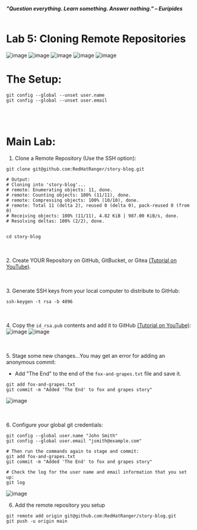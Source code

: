 ***"Question everything. Learn something. Answer nothing." – Euripides***
<br><br>

# Lab 5: Cloning Remote Repositories
![image](https://github.com/user-attachments/assets/bb0c006d-bdce-4b74-8e9e-222b9a8ce728) ![image](https://github.com/user-attachments/assets/cde069e9-5532-4201-8943-c076c4a166ef) ![image](https://github.com/user-attachments/assets/b4a24a1d-9072-466c-b16f-0fcba96f63a1) ![image](https://github.com/user-attachments/assets/6d9f09e2-e167-4eef-92be-f814c16e2ce6) ![image](https://github.com/user-attachments/assets/56b26d71-c6e9-4f4d-9a77-8532e8ba5bbb) 

# The Setup:
```
git config --global --unset user.name
git config --global --unset user.email
```

<br><br>
# Main Lab:
1. Clone a Remote Repository (Use the SSH option):
```
git clone git@github.com:RedHatRanger/story-blog.git

# Output:
# Cloning into 'story-blog'...
# remote: Enumerating objects: 11, done.
# remote: Counting objects: 100% (11/11), done.
# remote: Compressing objects: 100% (10/10), done.
# remote: Total 11 (delta 2), reused 0 (delta 0), pack-reused 0 (from 0)
# Receiving objects: 100% (11/11), 4.82 KiB | 987.00 KiB/s, done.
# Resolving deltas: 100% (2/2), done.


cd story-blog
```

<br><br>
2. Create YOUR Repository on GitHub, GitBucket, or Gitea [(Tutorial on YouTube)](https://www.youtube.com/watch?v=Oaj3RBIoGFc&t=653s).

<br><br>
3. Generate SSH keys from your local computer to distribute to GitHub:
```
ssh-keygen -t rsa -b 4096
```

<br><br>
4. Copy the `id_rsa.pub` contents and add it to GitHub [(Tutorial on YouTube)](https://www.youtube.com/watch?v=X40b9x9BFGo): \
![image](https://github.com/user-attachments/assets/9bb8a404-76bb-4c53-a542-f08096040ac0)
![image](https://github.com/user-attachments/assets/efd75bd0-80bb-47e7-a358-3bae961da3c1)

<br><br>
5. Stage some new changes...You may get an error for adding an anonymous commit:
- Add "The End" to the end of the `fox-and-grapes.txt` file and save it.
```
git add fox-and-grapes.txt
git commit -m "Added 'The End' to fox and grapes story"
```
![image](https://github.com/user-attachments/assets/31ed5081-cec1-4a31-be17-7600b6cd7138)

<br><br>
6. Configure your global git credentials:
```
git config --global user.name "John Smith"
git config --global user.email "jsmith@example.com"

# Then run the commands again to stage and commit:
git add fox-and-grapes.txt
git commit -m "Added 'The End' to fox and grapes story"

# Check the log for the user name and email information that you set up:
git log
```
![image](https://github.com/user-attachments/assets/14f004f8-2dbb-4e38-bf34-3022ece1230f)

6. Add the remote repository you setup 
```
git remote add origin git@github.com:RedHatRanger/story-blog.git
git push -u origin main
```
